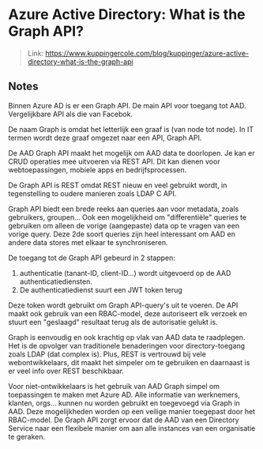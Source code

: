 # Azure Active Directory: What is the Graph API?

> Link: https://www.kuppingercole.com/blog/kuppinger/azure-active-directory-what-is-the-graph-api

## Notes

Binnen Azure AD is er een Graph API. De main API voor toegang tot AAD. Vergelijkbare API als die van Facebok.

De naam Graph is omdat het letterlijk een graaf is (van node tot node). In IT termen wordt deze graaf omgezet naar een API, Graph API.

De AAD Graph API maakt het mogelijk om AAD data te doorlopen. Je kan er CRUD operaties mee uitvoeren via REST API. Dit kan dienen voor webtoepassingen, mobiele apps en bedrijfsprocessen.

De Graph API is REST omdat REST nieuw en veel gebruikt wordt, in tegenstelling to oudere manieren zoals LDAP C API.

Graph API biedt een brede reeks aan queries aan voor metadata, zoals gebruikers, groupen... Ook een mogelijkheid om "differentiële" queries te gebruiken om alleen de vorige (aangepaste) data op te vragen van een vorige query. Deze 2de soort queries zijn heel interessant om AAD en andere data stores met elkaar te synchroniseren.

De toegang tot de Graph API gebeurd in 2 stappen:

1. authenticatie (tanant-ID, client-ID...) wordt uitgevoerd op de AAD authenticatiediensten.
2. De authenticatiedienst suurt een JWT token terug

Deze token wordt gebruikt om Graph API-query's uit te voeren. De API maakt ook gebruik van een RBAC-model, deze autoriseert elk verzoek en stuurt een "geslaagd" resultaat terug als de autorisatie gelukt is.

Graph is eenvoudig en ook krachtig op vlak van AAD data te raadplegen. Het is de opvolger van traditionele benaderingen voor directory-toegang zoals LDAP (dat complex is). Plus, REST is vertrouwd bij vele webontwikkelaars, dit maakt het simpeler om te gebruiken en daarnaast is er veel info over REST beschikbaar.

Voor niet-ontwikkelaars is het gebruik van AAD Graph simpel om toepassingen te maken met Azure AD. Alle informatie van werknemers, klanten, orgs... kunnen nu worden gebruikt en toegevoegd via Graph in AAD. Deze mogelijkheden worden op een veilige manier toegepast door het RBAC-model. De Graph API zorgt ervoor dat de AAD van een Directory Service naar een flexibele manier om aan alle instances van een organisatie te geraken.
